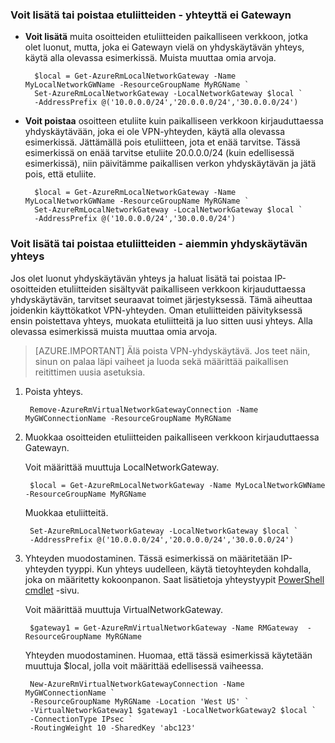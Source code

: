 ### <a name="noconnection"></a>Voit lisätä tai poistaa etuliitteiden - yhteyttä ei Gatewayn

- **Voit lisätä** muita osoitteiden etuliitteiden paikalliseen verkkoon, jotka olet luonut, mutta, joka ei Gatewayn vielä on yhdyskäytävän yhteys, käytä alla olevassa esimerkissä. Muista muuttaa omia arvoja.

        $local = Get-AzureRmLocalNetworkGateway -Name MyLocalNetworkGWName -ResourceGroupName MyRGName `
        Set-AzureRmLocalNetworkGateway -LocalNetworkGateway $local `
        -AddressPrefix @('10.0.0.0/24','20.0.0.0/24','30.0.0.0/24')

- **Voit poistaa** osoitteen etuliite kuin paikalliseen verkkoon kirjauduttaessa yhdyskäytävään, joka ei ole VPN-yhteyden, käytä alla olevassa esimerkissä. Jättämällä pois etuliitteen, jota et enää tarvitse. Tässä esimerkissä on enää tarvitse etuliite 20.0.0.0/24 (kuin edellisessä esimerkissä), niin päivitämme paikallisen verkon yhdyskäytävän ja jätä pois, että etuliite.

        $local = Get-AzureRmLocalNetworkGateway -Name MyLocalNetworkGWName -ResourceGroupName MyRGName `
        Set-AzureRmLocalNetworkGateway -LocalNetworkGateway $local `
        -AddressPrefix @('10.0.0.0/24','30.0.0.0/24')

### <a name="withconnection"></a>Voit lisätä tai poistaa etuliitteiden - aiemmin yhdyskäytävän yhteys

Jos olet luonut yhdyskäytävän yhteys ja haluat lisätä tai poistaa IP-osoitteiden etuliitteiden sisältyvät paikalliseen verkkoon kirjauduttaessa yhdyskäytävän, tarvitset seuraavat toimet järjestyksessä. Tämä aiheuttaa joidenkin käyttökatkot VPN-yhteyden. Oman etuliitteiden päivityksessä ensin poistettava yhteys, muokata etuliitteitä ja luo sitten uusi yhteys. Alla olevassa esimerkissä muista muuttaa omia arvoja.

>[AZURE.IMPORTANT] Älä poista VPN-yhdyskäytävä. Jos teet näin, sinun on palaa läpi vaiheet ja luoda sekä määrittää paikallisen reitittimen uusia asetuksia.
 
1. Poista yhteys.

        Remove-AzureRmVirtualNetworkGatewayConnection -Name MyGWConnectionName -ResourceGroupName MyRGName

2. Muokkaa osoitteiden etuliitteiden paikalliseen verkkoon kirjauduttaessa Gatewayn.

    Voit määrittää muuttuja LocalNetworkGateway.

        $local = Get-AzureRmLocalNetworkGateway -Name MyLocalNetworkGWName -ResourceGroupName MyRGName

    Muokkaa etuliitteitä.

        Set-AzureRmLocalNetworkGateway -LocalNetworkGateway $local `
        -AddressPrefix @('10.0.0.0/24','20.0.0.0/24','30.0.0.0/24')

4. Yhteyden muodostaminen. Tässä esimerkissä on määritetään IP-yhteyden tyyppi. Kun yhteys uudelleen, käytä tietoyhteyden kohdalla, joka on määritetty kokoonpanon. Saat lisätietoja yhteystyypit [PowerShell cmdlet](https://msdn.microsoft.com/library/mt603611.aspx) -sivu.

    Voit määrittää muuttuja VirtualNetworkGateway.

        $gateway1 = Get-AzureRmVirtualNetworkGateway -Name RMGateway  -ResourceGroupName MyRGName

    Yhteyden muodostaminen. Huomaa, että tässä esimerkissä käytetään muuttuja $local, jolla voit määrittää edellisessä vaiheessa.


        New-AzureRmVirtualNetworkGatewayConnection -Name MyGWConnectionName `
        -ResourceGroupName MyRGName -Location 'West US' `
        -VirtualNetworkGateway1 $gateway1 -LocalNetworkGateway2 $local `
        -ConnectionType IPsec `
        -RoutingWeight 10 -SharedKey 'abc123'
